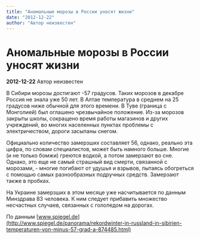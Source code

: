 ```yaml
---
title: "Аномальные морозы в России уносят жизни"
date: "2012-12-22"
author: "Автор неизвестен"
---
```


# Аномальные морозы в России уносят жизни

**2012-12-22** Автор неизвестен

В Сибири морозы достигают -57 градусов. Таких морозов в декабре Россия не знала уже 50 лет. В Алтае температура в среднем на 25 градусов ниже обычной для этого времени. В Туве (граница с Монголией) был оглашено чрезвычайное положение. Из-за морозов закрыты школы, сокращено время работы магазинов и других учреждений, во многих населенных пунктах проблемы с электричеством, дороги засыпаны снегом.

Официально количество замерзших составляет 56, однако, реально эта цифра, по словам специалистов, может быть намного больше. Многие (и не только бомжи) греются водкой, а потом замерзают во сне. Однако, это еще не самый страшный вид смерти, связанной с морозами, - многие погибают от удушья и взрывов, пытаясь обогреться с помощью самых разнообразных подручных средств. Замерзают также в пробках.

На Украине замерзших в этом месяце уже насчитывается по данным Минздрава 83 человека. К ним следует прибавить множество несчастных случаев, связанных с гололедом на дорогах.

По данным [www.spiegel.de](http://www.spiegel.de/panorama/rekordwinter-in-russland-in-sibirien-temperaturen-von-minus-57-grad-a-874485.html)